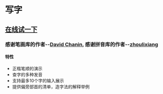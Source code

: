 # 写字
## [在线试一下](https://dabeng.github.io/xiezi/)
### 感谢笔画库的作者--[David Chanin](https://github.com/chanind/hanzi-writer), 感谢拼音库的作者--[zhoulixiang](https://github.com/zh-lx/pinyin-pro)
#### 特性
- 正楷笔顺的演示
- 查字的多种发音
- 支持最多10个字的输入展示
- 提供偏旁部首的清单，造字法的解释举例
